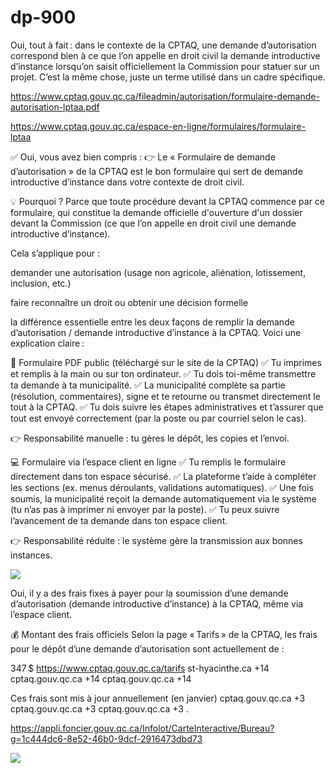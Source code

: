# dp-900

Oui, tout à fait : dans le contexte de la CPTAQ, une demande d’autorisation correspond bien à ce que l’on appelle en droit civil la demande introductive d’instance lorsqu’on saisit officiellement la Commission pour statuer sur un projet. C’est la même chose, juste un terme utilisé dans un cadre spécifique.

https://www.cptaq.gouv.qc.ca/fileadmin/autorisation/formulaire-demande-autorisation-lptaa.pdf

https://www.cptaq.gouv.qc.ca/espace-en-ligne/formulaires/formulaire-lptaa

✅ Oui, vous avez bien compris :
👉 Le « Formulaire de demande d’autorisation » de la CPTAQ est le bon formulaire qui sert de demande introductive d’instance dans votre contexte de droit civil.

💡 Pourquoi ?
Parce que toute procédure devant la CPTAQ commence par ce formulaire, qui constitue la demande officielle d'ouverture d'un dossier devant la Commission (ce que l’on appelle en droit civil une demande introductive d’instance).

Cela s’applique pour :

demander une autorisation (usage non agricole, aliénation, lotissement, inclusion, etc.)

faire reconnaître un droit ou obtenir une décision formelle

la différence essentielle entre les deux façons de remplir la demande d’autorisation / demande introductive d’instance à la CPTAQ. Voici une explication claire :

📄 Formulaire PDF public (téléchargé sur le site de la CPTAQ)
✅ Tu imprimes et remplis à la main ou sur ton ordinateur.
✅ Tu dois toi-même transmettre ta demande à ta municipalité.
✅ La municipalité complète sa partie (résolution, commentaires), signe et te retourne ou transmet directement le tout à la CPTAQ.
✅ Tu dois suivre les étapes administratives et t’assurer que tout est envoyé correctement (par la poste ou par courriel selon le cas).

👉 Responsabilité manuelle : tu gères le dépôt, les copies et l’envoi.

💻 Formulaire via l’espace client en ligne
✅ Tu remplis le formulaire directement dans ton espace sécurisé.
✅ La plateforme t’aide à compléter les sections (ex. menus déroulants, validations automatiques).
✅ Une fois soumis, la municipalité reçoit la demande automatiquement via le système (tu n’as pas à imprimer ni envoyer par la poste).
✅ Tu peux suivre l’avancement de ta demande dans ton espace client.

👉 Responsabilité réduite : le système gère la transmission aux bonnes instances.


<img src="https://i.imgur.com/FLZTj2Z.png">


Oui, il y a des frais fixes à payer pour la soumission d’une demande d’autorisation (demande introductive d’instance) à la CPTAQ, même via l’espace client.

💰 Montant des frais officiels
Selon la page « Tarifs » de la CPTAQ, les frais pour le dépôt d’une demande d’autorisation sont actuellement de :

347 $ 
https://www.cptaq.gouv.qc.ca/tarifs
st-hyacinthe.ca
+14
cptaq.gouv.qc.ca
+14
cptaq.gouv.qc.ca
+14

Ces frais sont mis à jour annuellement (en janvier) 
cptaq.gouv.qc.ca
+3
cptaq.gouv.qc.ca
+3
cptaq.gouv.qc.ca
+3
.

https://appli.foncier.gouv.qc.ca/Infolot/CarteInteractive/Bureau?g=1c444dc6-8e52-46b0-9dcf-2916473dbd73

<img src="https://i.imgur.com/Wl04oBE.jpeg">
